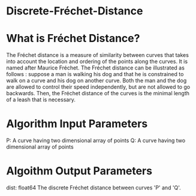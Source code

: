 # Discrete-Fréchet-Distance

# What is Fréchet Distance?
 The Fréchet distance is a measure of similarity between curves that takes into account the location and ordering of the points along the curves. It is named after Maurice Fréchet.
 The Fréchet distance can be illustrated as follows : suppose a man is walking his dog and that he is constrained to walk on a curve and his dog on another curve. Both the man and the dog are allowed to control their speed independently, but are not allowed to go backwards. Then, the Fréchet distance of the curves is the minimal length of a leash that is necessary.

# Algorithm Input Parameters
 P: A curve having two dimensional array of points
 Q: A curve having two dimensional array of points

# Algoithm Output Parameters
 dist: float64
 The discrete Fréchet distance between curves 'P' and 'Q'.
